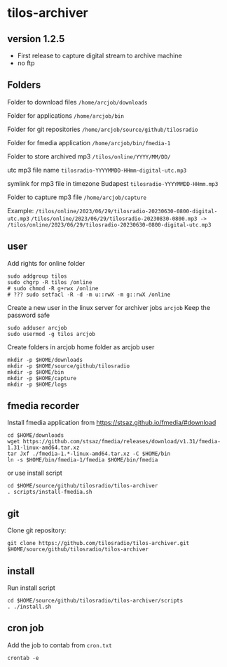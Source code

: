 # tilos-archiver

## version 1.2.5
- First release to capture digital stream to archive machine
- no ftp

## Folders

Folder to download files `/home/arcjob/downloads`

Folder for applications `/home/arcjob/bin`

Folder for git repositories `/home/arcjob/source/github/tilosradio`

Folder for fmedia application `/home/arcjob/bin/fmedia-1`

Folder to store archived mp3 `/tilos/online/YYYY/MM/DD/`

utc mp3 file name `tilosradio-YYYYMMDD-HHmm-digital-utc.mp3`

symlink for mp3 file in timezone Budapest `tilosradio-YYYYMMDD-HHmm.mp3`

Folder to capture mp3 file `/home/arcjob/capture`

Example: 
`/tilos/online/2023/06/29/tilosradio-20230630-0800-digital-utc.mp3`
`/tilos/online/2023/06/29/tilosradio-20230830-0800.mp3 -> /tilos/online/2023/06/29/tilosradio-20230630-0800-digital-utc.mp3`

## user
Add rights for online folder

    sudo addgroup tilos
    sudo chgrp -R tilos /online
    # sudo chmod -R g+rwx /online
    # ??? sudo setfacl -R -d -m u::rwX -m g::rwX /online

Create a new user in the linux server for archiver jobs `arcjob` Keep the password safe

    sudo adduser arcjob
    sudo usermod -g tilos arcjob

Create folders in arcjob home folder as arcjob user

    mkdir -p $HOME/downloads
    mkdir -p $HOME/source/github/tilosradio
    mkdir -p $HOME/bin
    mkdir -p $HOME/capture
    mkdir -p $HOME/logs

## fmedia recorder
Install fmedia application from https://stsaz.github.io/fmedia/#download

    cd $HOME/downloads
    wget https://github.com/stsaz/fmedia/releases/download/v1.31/fmedia-1.31-linux-amd64.tar.xz
    tar Jxf ./fmedia-1.*-linux-amd64.tar.xz -C $HOME/bin
    ln -s $HOME/bin/fmedia-1/fmedia $HOME/bin/fmedia

or use install script

    cd $HOME/source/github/tilosradio/tilos-archiver
    . scripts/install-fmedia.sh

## git

Clone git repository:

    git clone https://github.com/tilosradio/tilos-archiver.git $HOME/source/github/tilosradio/tilos-archiver

## install
Run install script

    cd $HOME/source/github/tilosradio/tilos-archiver/scripts
    . ./install.sh

## cron job
Add the job to contab from `cron.txt`
    
    crontab -e
    
